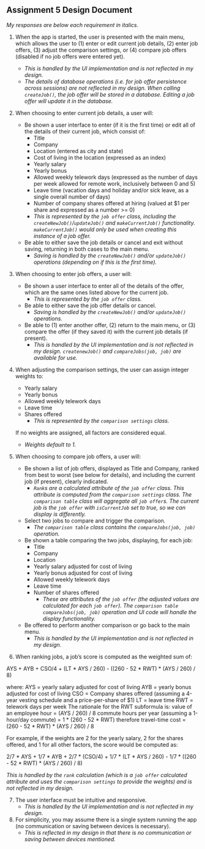 ## Assignment 5 Design Document

_My responses are below each requirement in italics._

1. When the app is started, the user is presented with the main menu, which allows the user to (1) enter or edit current job details, (2) enter job offers, (3) adjust the comparison settings, or (4) compare job offers (disabled if no job offers were entered yet).  
    * _This is handled by the UI implementation and is not reflected in my design._
    * _The details of database operations (i.e. for job offer persistence across sessions) are not reflected in my design. When calling `createJob()`, the job offer will be stored in a database. Editing a job offer will update it in the database._
1. When choosing to enter current job details, a user will:
    * Be shown a user interface to enter (if it is the first time) or edit all of the details of their current job, which consist of:
        * Title
        * Company
        * Location (entered as city and state)
        * Cost of living in the location (expressed as an index)
        * Yearly salary
        * Yearly bonus
        * Allowed weekly telework days (expressed as the number of days per week allowed for remote work, inclusively between 0 and 5)
        * Leave time (vacation days and holiday and/or sick leave, as a single overall number of days)
        * Number of company shares offered at hiring (valued at $1 per share and expressed as a number >= 0)
        * _This is represented by the `job offer` class, including the `createNewJob()`/`updateJob()` and `makeCurrentJob()` functionality. `makeCurrentJob()` would only be used when creating this instance of a job offer._
    * Be able to either save the job details or cancel and exit without saving, returning in both cases to the main menu.
        * _Saving is handled by the `createNewJob()` and/or `updateJob()` operations (depending on if this is the first time)._
1. When choosing to enter job offers, a user will:
    * Be shown a user interface to enter all of the details of the offer, which are the same ones listed above for the current job.
        * _This is represented by the `job offer` class._
    * Be able to either save the job offer details or cancel.
        * _Saving is handled by the `createNewJob()` and/or `updateJob()` operations._
    * Be able to (1) enter another offer, (2) return to the main menu, or (3) compare the offer (if they saved it) with the current job details (if present).
        * _This is handled by the UI implementation and is not reflected in my design. `createnewJob()` and `compareJobs(job, job)` are available for use._
1. When adjusting the comparison settings, the user can assign integer weights to:
    * Yearly salary
    * Yearly bonus
    * Allowed weekly telework days
    * Leave time
    * Shares offered
        * _This is represented by the `comparison settings` class._

    If no weights are assigned, all factors are considered equal.
    * _Weights default to 1._

1. When choosing to compare job offers, a user will:
    * Be shown a list of job offers, displayed as Title and Company, ranked from best to worst (see below for details), and including the current job (if present), clearly indicated.
        * _`Rank`s are a calculated attribute of the `job offer` class. This attribute is computed from the `comparison settings` class. The `comparison table` class will aggregate all `job offer`s. The current job is the `job offer` with `isCurrentJob` set to true, so we can display is differently._
    * Select two jobs to compare and trigger the comparison.
        * _The `comparison table` class contains the `compareJobs(job, job)` operation._
    * Be shown a table comparing the two jobs, displaying, for each job:
        * Title
        * Company
        * Location
        * Yearly salary adjusted for cost of living
        * Yearly bonus adjusted for cost of living
        * Allowed weekly telework days
        * Leave time
        * Number of shares offered
            * _These are attributes of the `job offer` (the adjusted values are calculated for each `job offer`). The `comparison table` `compareJobs(job, job)` operation and UI code will handle the display functionality._
    * Be offered to perform another comparison or go back to the main menu.
        * _This is handled by the UI implementation and is not reflected in my design._
1. When ranking jobs, a job’s score is computed as the weighted sum of:

AYS + AYB + CSO/4 + (LT * AYS / 260) - ((260 - 52 * RWT) * (AYS / 260) / 8)

where:
AYS = yearly salary adjusted for cost of living
AYB = yearly bonus adjusted for cost of living
CSO = Company shares offered (assuming a 4-year vesting schedule and a price-per-share of $1)
LT = leave time
RWT = telework days per week
The rationale for the RWT subformula is:
value of an employee hour = (AYS / 260) / 8
commute hours per year (assuming a 1-hour/day commute) =
1 * (260 - 52 * RWT)
therefore travel-time cost = (260 - 52 * RWT) * (AYS / 260) / 8

For example, if the weights are 2 for the yearly salary, 2 for the shares offered, and 1 for all other factors, the score would be computed as:


2/7 * AYS + 1/7 * AYB + 2/7 * (CSO/4) + 1/7 * (LT * AYS / 260) - 1/7 * ((260 - 52 * RWT) * (AYS / 260) / 8)

_This is handled by the `rank` calculation (which is a `job offer` calculated attribute and uses the `comparison settings` to provide the weights) and is not reflected in my design._

7. The user interface must be intuitive and responsive.
    * _This is handled by the UI implementation and is not reflected in my design._
1. For simplicity, you may assume there is a single system running the app (no communication or saving between devices is necessary).
    * _This is reflected in my design in that there is no communication or saving between devices mentioned._

